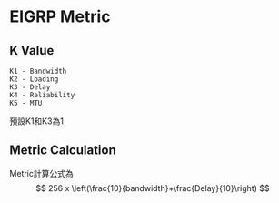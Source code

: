 # EIGRP Metric #

## K Value # 

    K1 - Bandwidth 
    K2 - Loading 
    K3 - Delay 
    K4 - Reliability 
    K5 - MTU

預設K1和K3為1

## Metric Calculation ##

Metric計算公式為 $$ 256 x \left(\frac{10}{bandwidth}+\frac{Delay}{10}\right) $$

